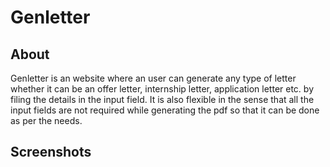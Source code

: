 # Genletter


## About
Genletter is an website where an user can generate any type of letter whether it can be an offer letter, internship letter, application letter etc. by filing the details in the input field. It is also flexible in the sense that all the input fields are not required while generating the pdf so that it can be done as per the needs.

## Screenshots
